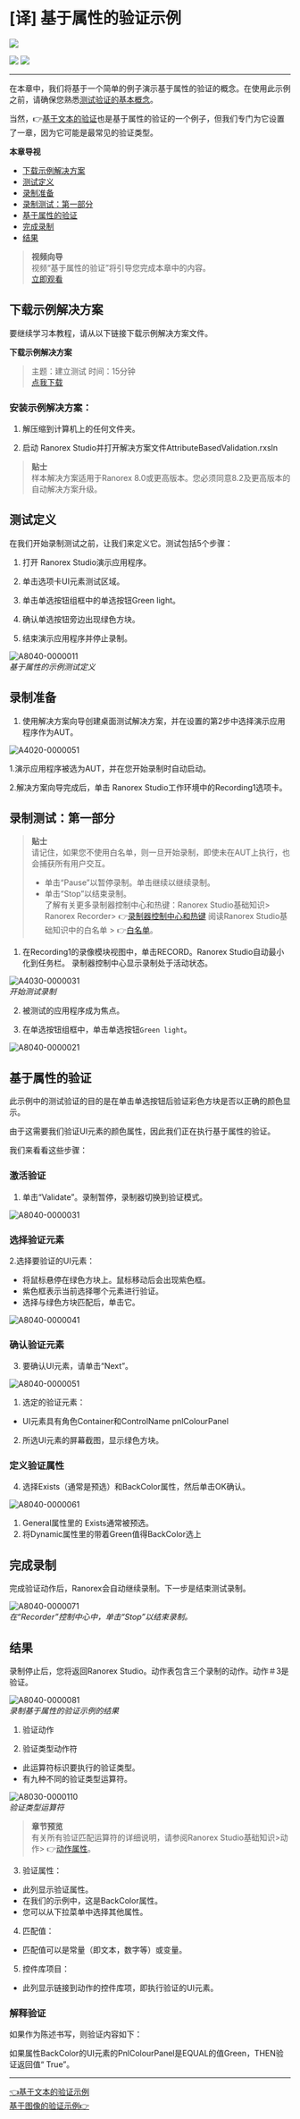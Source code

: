 # [译] 基于属性的验证示例

   

[![](https://img.shields.io/badge/OfficialPage-ClickMe-blue.svg?longCache=true&style=flat-square)][0]  

[![](https://img.shields.io/badge/Translator-TaylorTaurus-42B983.svg?longCache=true&style=flat-square)](https://github.com/taylortaurus) 
![](https://img.shields.io/badge/TranslateTime-2019年9月10日-green.svg?longCache=true&style=flat-square)

---
在本章中，我们将基于一个简单的例子演示基于属性的验证的概念。在使用此示例之前，请确保您熟悉[测试验证的基本概念][1]。

当然，👉[基于文本的验证][2]也是基于属性的验证的一个例子，但我们专门为它设置了一章，因为它可能是最常见的验证类型。
 

**本章导视**


- [下载示例解决方案](#下载示例解决方案)
- [测试定义](#测试定义)
- [录制准备](#录制准备)
- [录制测试：第一部分](#录制测试：第一部分)
- [基于属性的验证](#基于属性的验证)
- [完成录制](#完成录制)
- [结果](#结果)

>**视频向导**             
视频“基于属性的验证”将引导您完成本章中的内容。           
[立即观看](https://www.youtube.com/embed/SEUG3JqAvsM)


## 下载示例解决方案
要继续学习本教程，请从以下链接下载示例解决方案文件。


**下载示例解决方案**
>主题：建立测试
>时间：15分钟                
>[点我下载](https://www.ranorex.com/rx-media/rx-user-guide/latest/download/RxSampleAttributeBasedValidation.zip)











### **安装示例解决方案**：

1. 解压缩到计算机上的任何文件夹。

2. 启动 Ranorex Studio并打开解决方案文件AttributeBasedValidation.rxsln


>**贴士**             
样本解决方案适用于Ranorex 8.0或更高版本。您必须同意8.2及更高版本的自动解决方案升级。


## 测试定义
在我们开始录制测试之前，让我们来定义它。测试包括5个步骤：

1. 打开 Ranorex Studio演示应用程序。

2. 单击选项卡UI元素测试区域。

3. 单击单选按钮组框中的单选按钮Green light。

4. 确认单选按钮旁边出现绿色方块。

5. 结束演示应用程序并停止录制。


![A8040-0000011](https://gitee.com/taylortaurus/RX_UserGuide_GitBook_Picbed/raw/master/test-validation/A8040-0000011.png)            
*基于属性的示例测试定义*

## 录制准备
1. 使用解决方案向导创建桌面测试解决方案，并在设置的第2步中选择演示应用程序作为AUT。

![A4020-0000051](https://gitee.com/taylortaurus/RX_UserGuide_GitBook_Picbed/raw/master/test-validation/A4020-0000051.png)

1.演示应用程序被选为AUT，并在您开始录制时自动启动。

2.解决方案向导完成后，单击 Ranorex Studio工作环境中的Recording1选项卡。

## 录制测试：第一部分

>**贴士**          
>请记住，如果您不使用白名单，则一旦开始录制，即使未在AUT上执行，也会捕获所有用户交互。
>- 单击“Pause”以暂停录制。单击继续以继续录制。
>- 单击“Stop”以结束录制。                
了解有关更多录制器控制中心和热键：Ranorex Studio基础知识> Ranorex Recorder> 👉[录制器控制中心和热键][4]
阅读Ranorex Studio基础知识中的白名单 > 👉[白名单][5]。

1. 在Recording1的录像模块视图中，单击RECORD。Ranorex Studio自动最小化到任务栏。
录制器控制中心显示录制处于活动状态。

![A4030-0000031](https://gitee.com/taylortaurus/RX_UserGuide_GitBook_Picbed/raw/master/test-validation/A4030-0000031.png)        
*开始测试录制*

2. 被测试的应用程序成为焦点。

3. 在单选按钮组框中，单击单选按钮`Green light`。

![A8040-0000021](https://gitee.com/taylortaurus/RX_UserGuide_GitBook_Picbed/raw/master/test-validation/A8040-0000021.png)


## 基于属性的验证
此示例中的测试验证的目的是在单击单选按钮后验证彩色方块是否以正确的颜色显示。

由于这需要我们验证UI元素的颜色属性，因此我们正在执行基于属性的验证。

我们来看看这些步骤：

### **激活验证**
1. 单击“Validate”。录制暂停，录制器切换到验证模式。

![A8040-0000031](https://gitee.com/taylortaurus/RX_UserGuide_GitBook_Picbed/raw/master/test-validation/A8040-0000031.png)


###  **选择验证元素**
2.选择要验证的UI元素：

- 将鼠标悬停在绿色方块上。鼠标移动后会出现紫色框。
- 紫色框表示当前选择哪个元素进行验证。
- 选择与绿色方块匹配后，单击它。

![A8040-0000041](https://gitee.com/taylortaurus/RX_UserGuide_GitBook_Picbed/raw/master/test-validation/A8040-0000041.png)

### **确认验证元素**
3. 要确认UI元素，请单击“Next”。

![A8040-0000051](https://gitee.com/taylortaurus/RX_UserGuide_GitBook_Picbed/raw/master/test-validation/A8040-0000051.png)

1. 选定的验证元素：
- UI元素具有角色Container和ControlName pnlColourPanel
2. 所选UI元素的屏幕截图，显示绿色方块。


### **定义验证属性**
4. 选择Exists（通常是预选）和BackColor属性，然后单击OK确认。

![A8040-0000061](https://gitee.com/taylortaurus/RX_UserGuide_GitBook_Picbed/raw/master/test-validation/A8040-0000061.png)

1. General属性里的 Exists通常被预选。
2. 将Dynamic属性里的带着Green值得BackColor选上


## 完成录制
完成验证动作后，Ranorex会自动继续录制。下一步是结束测试录制。

![A8040-0000071](https://gitee.com/taylortaurus/RX_UserGuide_GitBook_Picbed/raw/master/test-validation/A8040-0000071.png)           
*在“Recorder”控制中心中，单击“Stop”以结束录制。*


## 结果
录制停止后，您将返回Ranorex Studio。动作表包含三个录制的动作。动作＃3是验证。 

![A8040-0000081](https://gitee.com/taylortaurus/RX_UserGuide_GitBook_Picbed/raw/master/test-validation/A8040-0000081.png)                                           
*录制基于属性的验证示例的结果* 

1. 验证动作

2. 验证类型动作符

- 此运算符标识要执行的验证类型。
- 有九种不同的验证类型运算符。

![A8030-0000110](https://gitee.com/taylortaurus/RX_UserGuide_GitBook_Picbed/raw/master/test-validation/A8030-0000110.png)          
*验证类型运算符*

>**章节预览**     
有关所有验证匹配运算符的详细说明，请参阅Ranorex Studio基础知识>动作>  👉[动作属性][6]。
 

3. 验证属性：

- 此列显示验证属性。
- 在我们的示例中，这是BackColor属性。
- 您可以从下拉菜单中选择其他属性。
4. 匹配值：

- 匹配值可以是常量（即文本，数字等）或变量。
5. 控件库项目：

- 此列显示链接到动作的控件库项，即执行验证的UI元素。


### **解释验证**
如果作为陈述书写，则验证内容如下：

如果属性BackColor的UI元素的PnlColourPanel是EQUAL的值Green，THEN验证返回值“ True”。

---

[👈基于文本的验证示例][2]&emsp;&emsp;&emsp;&emsp;&emsp;&emsp;&emsp;&emsp;&emsp;&emsp;&emsp;&emsp;&emsp;&emsp;&emsp;&emsp;&emsp;&emsp;&emsp;&emsp;&emsp;&emsp;&emsp;&emsp;&emsp;[基于图像的验证示例👉][3]

[0]: https://www.ranorex.com/help/latest/ranorex-studio-fundamentals/test-validation/attribute-based-validation-example/
[1]:.\introduction.html
[2]:.\text-based-validation-example.html
[3]:.\image-based-validation-example.html
[4]:.\ranorex-recorder\recorder-hotkeys.html
[5]:.\whitelisting\whitelisting
[6]:.\actions\action-properties.html